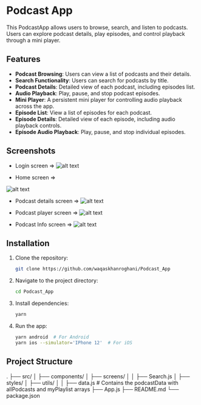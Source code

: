 # Podcast App

This PodcastApp allows users to browse, search, and listen to podcasts. Users can explore podcast details, play episodes, and control playback through a mini player.



## Features

- **Podcast Browsing**: Users can view a list of podcasts and their details.
- **Search Functionality**: Users can search for podcasts by title.
- **Podcast Details**: Detailed view of each podcast, including episodes list.
- **Audio Playback**: Play, pause, and stop podcast episodes.
- **Mini Player**: A persistent mini player for controlling audio playback across the app.
- **Episode List**: View a list of episodes for each podcast.
- **Episode Details**: Detailed view of each episode, including audio playback controls.
- **Episode Audio Playback**: Play, pause, and stop individual episodes.


## Screenshots

- Login screen =>
![alt text](<Simulator Screen Shot - IPhone 12 - 2024-08-24 at 11.28.08.png>)

- Home screen =>

![alt text](<Simulator Screen Shot - IPhone 12 - 2024-08-24 at 11.28.18.png>)

- Podcast details screen =>
![alt text](<Simulator Screen Shot - IPhone 12 - 2024-08-24 at 11.28.29.png>)

- Podcast player screen =>
![alt text](<Simulator Screen Shot - IPhone 12 - 2024-08-24 at 11.28.37.png>)

- Podcast Info screen =>
![alt text](<Simulator Screen Shot - IPhone 12 - 2024-08-24 at 11.28.56.png>)


## Installation

1. Clone the repository:
    ```bash
    git clone https://github.com/waqaskhanroghani/Podcast_App
    ```
2. Navigate to the project directory:
    ```bash
    cd Podcast_App
    ```
3. Install dependencies:
    ```bash
    yarn 
    ```
4. Run the app:
    ```bash
    yarn android  # For Android
    yarn ios --simulator='IPhone 12'  # For iOS
    ```

## Project Structure


.
├── src/
│   ├── components/
│   ├── screens/
│   │   ├── Search.js
│   ├── styles/
│   ├── utils/
│   │   ├── data.js    # Contains the podcastData with allPodcasts and myPlaylist arrays
├── App.js
├── README.md
└── package.json
